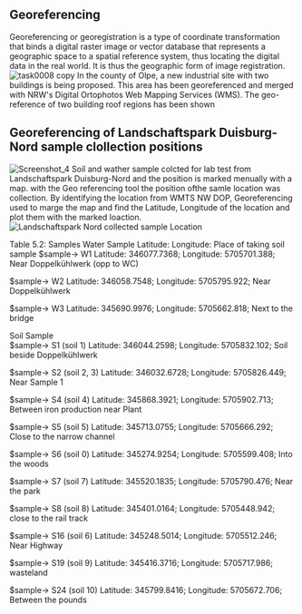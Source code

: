 ## Georeferencing
Georeferencing or georegistration is a type of coordinate transformation that binds a digital raster image or vector database that represents a geographic space to a spatial reference system, thus locating the digital data in the real world. It is thus the geographic form of image registration.
![task0008 copy](https://user-images.githubusercontent.com/22714112/227779243-4cde4495-9090-48dc-b363-4948d8d38d10.png)
In the county of Olpe, a new industrial site with two buildings is being proposed. This area has been georeferenced and merged with NRW's Digital Ortophotos Web Mapping Services
(WMS). The geo-reference of two building roof regions has been shown 


## Georeferencing of Landschaftspark Duisburg-Nord sample clollection positions 
![Screenshot_4](https://user-images.githubusercontent.com/22714112/227779785-91e4e7ac-d275-4410-86d9-749ec86e21bb.png)
Soil and wather sample colcted for lab test from Landschaftspark Duisburg-Nord and the position is marked menually with a map. with the Geo referencing tool the position ofthe samle location was collection.
By identifying the location from WMTS NW DOP, Georeferencing used to marge the map and find the Latitude, Longitude of the location and plot them with the marked loaction.
![Landschaftspark Nord collected sample Location](https://user-images.githubusercontent.com/22714112/227781258-4c3d39e3-3298-4241-9e52-fa301c0e3051.jpg)


Table 5.2: Samples 
Water Sample	Latitude:	Longitude:	Place of taking soil sample
$sample-> W1	Latitude: 346077.7368;	Longitude: 5705701.388;	Near Doppelkühlwerk (opp to WC)

$sample-> W2	Latitude: 346058.7548;	Longitude: 5705795.922;	Near Doppelkühlwerk

$sample-> W3	Latitude: 345690.9976;	Longitude: 5705662.818;	Next to the bridge

			
Soil Sample	 	 	 
$sample-> S1 (soil 1)	Latitude: 346044.2598;	Longitude: 5705832.102;	Soil beside Doppelkühlwerk

$sample-> S2 (soil 2, 3)	Latitude: 346032.6728;	Longitude: 5705826.449;	Near Sample 1

$sample-> S4 (soil 4)	Latitude: 345868.3921;	Longitude: 5705902.713;	Between iron production near Plant

$sample-> S5 (soil 5)	Latitude: 345713.0755;	Longitude: 5705666.292;	Close to the narrow channel

$sample-> S6 (soil 0)	Latitude: 345274.9254;	Longitude: 5705599.408;	Into the woods 

$sample-> S7 (soil 7)	Latitude: 345520.1835;	Longitude: 5705790.476;	Near the park

$sample-> S8 (soil 8)	Latitude: 345401.0164;	Longitude: 5705448.942;	close to the rail track

$sample-> S16 (soil 6)	Latitude: 345248.5014;	Longitude: 5705512.246;	Near Highway

$sample-> S19 (soil 9)	Latitude: 345416.3716;	Longitude: 5705717.986;	wasteland

$sample-> S24 (soil 10)	Latitude: 345799.8416;	Longitude: 5705672.706;	Between the pounds

